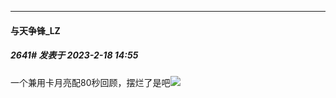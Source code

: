 
*****

####  与天争锋_LZ  
##### 2641#       发表于 2023-2-18 14:55

一个兼用卡月亮配80秒回顾，摆烂了是吧<img src="https://p.sda1.dev/9/7e91091e3953c251c5371cc4c6d804f0/CMP_20230218150758972.jpg" referrerpolicy="no-referrer">

